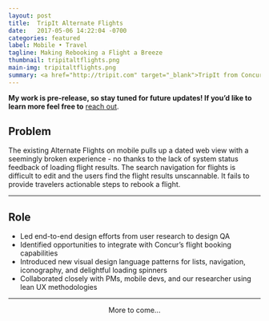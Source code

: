 ```yaml
---
layout: post
title:  TripIt Alternate Flights
date:   2017-05-06 14:22:04 -0700
categories: featured
label: Mobile • Travel
tagline: Making Rebooking a Flight a Breeze
thumbnail: tripitaltflights.png
main-img: tripitaltflights.png
summary: <a href="http://tripit.com" target="_blank">TripIt from Concur</a> organizes your flight, hotel, and car rental plans into a master trip itinerary. I’ve been reimagining Alternate Flights for native iOS and Android, a pro feature that helps users search and rebook flights. We're minimizing travel anxieties by getting business and leisure travelers to their destination on time.
---
```

<section class="project-body">
<p>
<b>My work is pre-release, so stay tuned for future updates! If you’d like to learn more feel free to</b> <a href="mailto:linrac@gmail.com">reach out</a>.
</p>
<h2>Problem</h2>
<p>
The existing Alternate Flights on mobile pulls up a dated web view with a seemingly broken experience - no thanks to the lack of system status feedback of loading flight results. The search navigation for flights is difficult to edit and the users find the flight results unscannable. It fails to provide travelers actionable steps to rebook a flight.
</p>
</section>
<hr>
<section class="project-body">
  <h2>Role</h2>
  <p>
  <ul>
  <li>Led end-to-end design efforts from user research to design QA</li>
  <li>Identified opportunities to integrate with Concur’s flight booking capabilities</li>
  <li>Introduced new visual design language patterns for lists, navigation, iconography, and delightful loading spinners</li>
  <li>Collaborated closely with PMs, mobile devs, and our researcher using lean UX methodologies</li>
  </ul>
  </p>
</section>
<hr>
<section class="project-body">
  <center>More to come...</center>
</section>